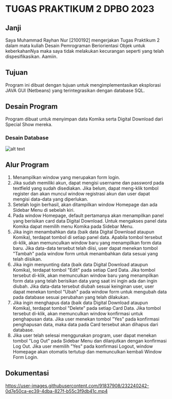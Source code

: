# TUGAS PRAKTIKUM 2 DPBO 2023

## Janji
Saya Muhammad Rayhan Nur [2100192] mengerjakan Tugas Praktikum 2 dalam mata kuliah Desain Pemrograman Beriorientasi Objek untuk keberkahanNya maka saya tidak melakukan kecurangan seperti yang telah dispesifikasikan. Aamiin.

## Tujuan
Program ini dibuat dengan tujuan untuk mengimplementasikan eksplorasi JAVA GUI (Netbeans) yang terintegrasikan dengan database SQL.

## Desain Program
Program dibuat untuk menyimpan data Komika serta Digital Download dari Special Show mereka. 

### Desain Database
![alt text](https://github.com/MRayhanNurUPI/TP2DPBO2023/blob/main/screenshot/ERD.png)

## Alur Program
1. Menampilkan window yang merupakan form login.
2. Jika sudah memiliki akun, dapat mengisi username dan password pada textfield yang sudah disediakan. Jika belum, dapat meng-klik tombol register dan akan muncul window
registrasi akun dan user dapat mengisi data-data yang diperlukan.
3. Setelah login berhasil, akan ditampilkan window Homepage dan ada Sidebar Menu di sebelah kiri.
4. Pada window Homepage, default pertamanya akan menampilkan panel yang berisikan card data Digital Download. Untuk mengakses panel data Komika dapat memilih menu Komika pada Sidebar Menu.
5. Jika ingin menambahkan data (baik data Digital Download ataupun Komika), terdapat tombol di setiap panel data. Apabila tombol tersebut di-klik, akan memunculkan window baru yang menampilkan form data baru. Jika data-data tersebut telah diisi, user dapat menekan tombol "Tambah" pada window form untuk menambahkan data sesuai yang telah diisikan.
6. Jika ingin menyunting data (baik data Digital Download ataupun Komika), terdapat tombol "Edit" pada setiap Card Data. Jika tombol tersebut di-klik, akan memunculkan window baru yang menampilkan form data yang telah berisikan data yang saat ini ingin ada dan ingin diubah. Jika data-data tersebut diubah sesuai keinginan user, user dapat menekan tombol "Ubah" pada window form untuk mengubah data pada database sesuai perubahan yang telah dilakukan.
7. Jika ingin menghapus data (baik data Digital Download ataupun Komika), terdapat tombol "Delete" pada setiap Card Data. Jika tombol tersebut di-klik, akan memunculkan window konfirmasi untuk penghapusan data. Jika user menekan tombol "Yes" pada konfirmasi penghapusan data, maka data pada Card tersebut akan dihapus dari database.
8. Jika user telah selesai menggunakan program, user dapat menekan tombol "Log Out" pada Sidebar Menu dan dilanjutkan dengan konfirmasi Log Out. Jika user memilih "Yes" pada konfirmasi Logout, window Homepage akan otomatis tertutup dan memunculkan kembali Window Form Login.

## Dokumentasi
https://user-images.githubusercontent.com/91837908/232240242-0d7e50ca-ec39-4dba-827f-b55c3f9db41c.mp4
